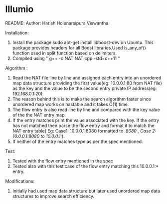# Illumio
README:
Author: Harish Holenarsipura Viswantha

Installation:
1) Install the package sudo apt-get install libboost-dev on Ubuntu. This package provides headers for all Boost libraries.Used is_any_of() function used in split function based on delimiters.
2) Compiled using " g++ -o NAT NAT.cpp -std=c++11 "

Algorithm :
1) Read the NAT file line by line and assigned each entry into an unordered map data structure providing the first value(eg: 10.0.0.1:80 from NAT file) as the key and the value to be the second entry private IP address(eg: 192.168.0.1:20).
2) The reason behind this is to make the search algorithm faster since unordered map works on hastable and it takes O(1) time.
3) The flow entry is also read line by line and compared with the key value of the the NAT entry map.
4) If the entry matches print the value associated with the key. If the entry has not matched then parse the flow entry and format it to match the NAT entry table( Eg: Case1: 10.0.0.1:8080 formatted to *.8080 , Case 2: 10.0.0.1:8080 to 10.0.0.1:*).
5) If neither of the entry matches type as per the spec mentioned.

Test:
1) Tested with the flow entry mentioned in the spec 
2) Tested also with this test case of the flow entry matching this 10.0.0.1:* entry.

Modifications:
1) Initially had used map data structure but later used unordered map data structures to improve search efficiency.

